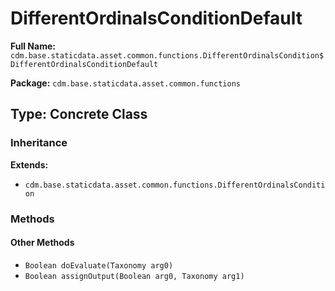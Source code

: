 # DifferentOrdinalsConditionDefault

**Full Name:** `cdm.base.staticdata.asset.common.functions.DifferentOrdinalsCondition$DifferentOrdinalsConditionDefault`

**Package:** `cdm.base.staticdata.asset.common.functions`

## Type: Concrete Class

### Inheritance

**Extends:**
- `cdm.base.staticdata.asset.common.functions.DifferentOrdinalsCondition`

### Methods

#### Other Methods

- `Boolean doEvaluate(Taxonomy arg0)`
- `Boolean assignOutput(Boolean arg0, Taxonomy arg1)`

